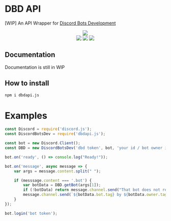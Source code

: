 # DBD API

[WIP] An API Wrapper for [Discord Bots Development](https://discordbots-dev.tru.io/api)

<div align="center">
    <p>
    <a href="https://npmjs.com/package/discordeco.js"><img src="https://nodei.co/npm/discordeco.js.png?downloads=true&stars=false"/></a>
    <br>
    <a href="https://travis-ci.org/Hazmi35/discoedeco.js"><img src="https://travis-ci.org/Hazmi35/discordeco.js.svg"/></a>
    <a href="https://david-dm.org/Hazmi35/discordeco.js"><img src="https://david-dm.org/Hazmi35/discordeco.js/status.svg"/></a>
    <a href="https://david-dm.org/Hazmi35/discordeco.js?type=dev"><img src="https://david-dm.org/Hazmi35/discordeco.js/dev-status.svg"/></a>
    </p>
</div>

## Documentation
Documentation is still in WIP

## How to install
```bash
npm i dbdapi.js
```

# Examples
```js
const Discord = require('discord.js');
const DiscordBotsDev = require('dbdapi.js');

const bot = new Discord.Client();
const DBD = new DiscordBotsDev('dbd token', bot, 'your id / bot owner id');

bot.on('ready', () => console.log("Ready!"));

bot.on('message', async message => {
    var args = message.content.split(" ");

    if (messsage.content === '.bot') {
        var botData = DBD.getBot(args[1]);
        if (!botData) return message.channel.send("That bot does not registered on Discord Bots Development");
        message.channel.send(`${botData.bot.tag} by ${botData.owner.tag} with prefix ${botData.prefix}.`);
    }
});

bot.login('bot token');
```
